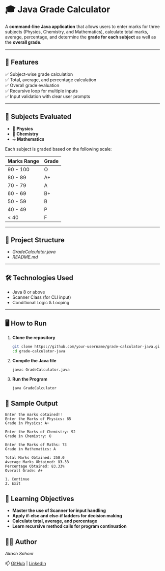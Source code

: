 # 🎓 Java Grade Calculator

A **command-line Java application** that allows users to enter marks for three subjects (Physics, Chemistry, and Mathematics), calculate total marks, average, percentage, and determine the **grade for each subject** as well as the **overall grade**.

---

## 🚀 Features

✅ Subject-wise grade calculation  
✅ Total, average, and percentage calculation  
✅ Overall grade evaluation  
✅ Recursive loop for multiple inputs  
✅ Input validation with clear user prompts  

---

## 🧪 Subjects Evaluated

- 📘 **Physics**
- 🧪 **Chemistry**
- ➗ **Mathematics**

Each subject is graded based on the following scale:

| Marks Range | Grade |
|-------------|--------|
| 90 - 100    | O      |
| 80 - 89     | A+     |
| 70 - 79     | A      |
| 60 - 69     | B+     |
| 50 - 59     | B      |
| 40 - 49     | P      |
| < 40        | F      |

---

## 📂 Project Structure
- *GradeCalculator.java* 
- *README.md*


---

## 🛠️ Technologies Used

- Java 8 or above
- Scanner Class (for CLI input)
- Conditional Logic & Looping

---

## 🖥️ How to Run

1. **Clone the repository**
   ```bash
   git clone https://github.com/your-username/grade-calculator-java.git
   cd grade-calculator-java
   
2. **Compile the Java file**
   ```bash
   javac GradeCalculator.java
3. **Run the Program**
   ```bash
   java GradeCalculator
## 🎯 Sample Output
``` text
Enter the marks obtained!!
Enter the Marks of Physics: 85
Grade in Physics: A+

Enter the Marks of Chemistry: 92
Grade in Chemistry: O

Enter the Marks of Maths: 73
Grade in Mathematics: A

Total Marks Obtained: 250.0
Average Marks Obtained: 83.33
Percentage Obtained: 83.33%
Overall Grade: A+

1. Continue
2. Exit
```
## 🧠 Learning Objectives
- **Master the use of Scanner for input handling**
- **Apply if-else and else-if ladders for decision making**
- **Calculate total, average, and percentage**
- **Learn recursive method calls for program continuation**

## 👨‍💻 Author
*Akash Sahani*

📫 [GitHub](https://github.com/Akash-Sahani18) | [LinkedIn](https://www.linkedin.com/in/akash-sahani-440147243)





